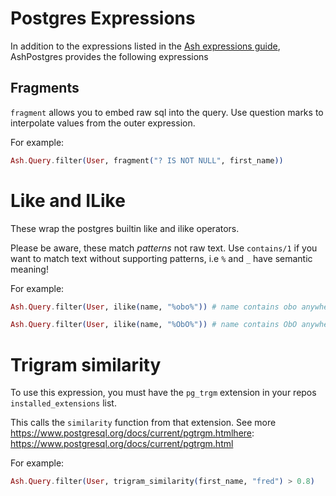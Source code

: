 # Postgres Expressions

In addition to the expressions listed in the [Ash expressions guide](https://hexdocs.pm/ash/expressions.html), AshPostgres provides the following expressions

## Fragments
`fragment` allows you to embed raw sql into the query. Use question marks to interpolate values from the outer expression. 

For example:

```elixir
Ash.Query.filter(User, fragment("? IS NOT NULL", first_name))
```

# Like and ILike

These wrap the postgres builtin like and ilike operators. 

Please be aware, these match *patterns* not raw text. Use `contains/1` if you want to match text without supporting patterns, i.e `%` and `_` have semantic meaning!

For example:

```elixir
Ash.Query.filter(User, ilike(name, "%obo%")) # name contains obo anywhere in the string, case sensitively
```

```elixir
Ash.Query.filter(User, ilike(name, "%ObO%")) # name contains ObO anywhere in the string, case insensitively
```

# Trigram similarity

To use this expression, you must have the `pg_trgm` extension in your repos `installed_extensions` list.

This calls the `similarity` function from that extension. See more https://www.postgresql.org/docs/current/pgtrgm.htmlhere: https://www.postgresql.org/docs/current/pgtrgm.html

For example:

```elixir
Ash.Query.filter(User, trigram_similarity(first_name, "fred") > 0.8)
```